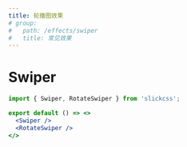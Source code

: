 ```yaml
---
title: 轮播图效果
# group:
#   path: /effects/swiper
#   title: 常见效果
---
```


# Swiper



```jsx
import { Swiper, RotateSwiper } from 'slickcss';

export default () => <>
  <Swiper />
  <RotateSwiper />
</>
```

